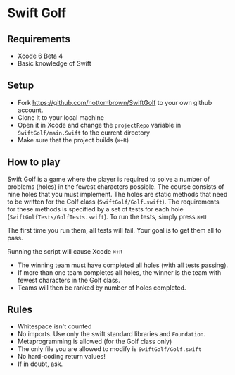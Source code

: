 # Swift Golf

## Requirements

 * Xcode 6 Beta 4
 * Basic knowledge of Swift

## Setup

 * Fork https://github.com/nottombrown/SwiftGolf to your own github account.
 * Clone it to your local machine
 * Open it in Xcode and change the `projectRepo` variable in `SwiftGolf/main.Swift` to the current directory
 * Make sure that the project builds (`⌘+R`)

## How to play

Swift Golf is a game where the player is required to solve a number of problems (holes) in the fewest characters possible. The course consists of nine holes that you must implement. The holes are static methods that need to be written for the Golf class (`SwiftGolf/Golf.swift`). The requirements for these methods is specified by a set of tests for each hole (`SwiftGolfTests/GolfTests.swift`). To run the tests, simply press `⌘+U`

The first time you run them, all tests will fail. Your goal is to get them all to pass.

Running the script will cause Xcode `⌘+R`

 * The winning team must have completed all holes (with all tests passing).
 * If more than one team completes all holes, the winner is the team with fewest characters in the Golf class.
 * Teams will then be ranked by number of holes completed.

## Rules

 * Whitespace isn't counted
 * No imports. Use only the swift standard libraries and `Foundation`.
 * Metaprogramming is allowed (for the Golf class only)
 * The only file you are allowed to modify is `SwiftGolf/Golf.swift`
 * No hard-coding return values!
 * If in doubt, ask.

